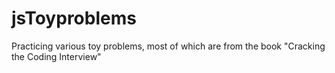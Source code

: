# jsToyproblems
Practicing various toy problems, most of which are from the book "Cracking the Coding Interview"

